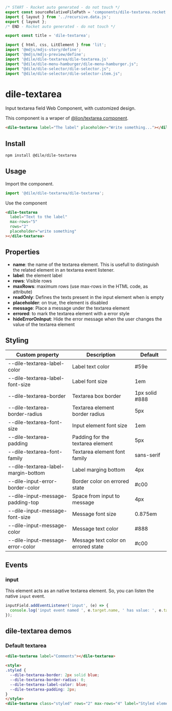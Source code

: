 ```js server
/* START - Rocket auto generated - do not touch */
export const sourceRelativeFilePath = 'components/dile-textarea.rocket.md';
import { layout } from '../recursive.data.js';
export { layout };
/* END - Rocket auto generated - do not touch */

export const title = 'dile-textarea';
```

```js script
import { html, css, LitElement } from 'lit'; 
import '@mdjs/mdjs-story/define';
import '@mdjs/mdjs-preview/define';
import '@dile/dile-textarea/dile-textarea.js'
import "@dile/dile-menu-hamburger/dile-menu-hamburger.js";
import "@dile/dile-selector/dile-selector.js";
import "@dile/dile-selector/dile-selector-item.js";
```

# dile-textarea

Input textarea field Web Component, with customized design.

This component is a wraper of [@lion/textarea component](https://github.com/ing-bank/lion/tree/master/packages/textarea).

```html
<dile-textarea label="The label" placeholder="Write something..."></dile-textarea>
```

## Install

```bash
npm install @dile/dile-textarea
```

## Usage

Import the component.

```javascript
import '@dile/dile-textarea/dile-textarea';
```

Use the component

```html
<dile-textarea
  label="Text to the label"
  max-rows="5"
  rows="2"
  placeholder="write something"
></dile-textarea>
```

## Properties

- **name**: the name of the textarea element. This is usefull to distinguish the related element in an textarea event listener.
- **label**: the element label
- **rows**: Visible rows
- **maxRows**: maximum rows (use max-rows in the HTML code, as attribute)
- **readOnly**: Defines the texts present in the input element when is empty
- **placeholder**: on true, the element is disabled
- **message**: Place a message under the textarea element
- **errored**: to mark the textarea element with a error style
- **hideErrorOnInput**: Hide the error message when the user changes the value of the textarea element

## Styling

Custom property | Description | Default
----------------|-------------|---------
--dile-textarea-label-color | Label text color | #59e
--dile-textarea-label-font-size | Label font size | 1em
--dile-textarea-border | Textarea box border | 1px solid #888
--dile-textarea-border-radius | Textarea element border radius | 5px
--dile-textarea-font-size | Input element font size | 1em
--dile-textarea-padding | Padding for the textarea element | 5px
--dile-textarea-font-family | Textarea element font family | sans-serif
--dile-textarea-label-margin-bottom | Label marging bottom | 4px
--dile-input-error-border-color | Border color on errored state | #c00
--dile-input-message-padding-top | Space from input to message | 4px
--dile-input-message-font-size | Message font size | 0.875em
--dile-input-message-color | Message text color | #888
--dile-input-message-error-color | Message text color on errored state | #c00

## Events

### input

This element acts as an native textarea element. So, you can listen the native `input` event.

```javascript
inputField.addEventListener('input', (e) => {
  console.log('input event named ', e.target.name, ' has value: ', e.target.value);
});
```

## dile-textarea demos

### Default textarea
```html preview-story
<dile-textarea label="Comments"></dile-textarea>
```

```html preview-story
<style>
.styled {
  --dile-textarea-border: 2px solid blue;
  --dile-textarea-border-radius: 0;
  --dile-textarea-label-color: blue;
  --dile-textarea-padding: 2px;
}
</style>
<dile-textarea class="styled" rows="2" max-rows="4" label="Styled element" placeholder="Write something here"></dile-textarea>
```